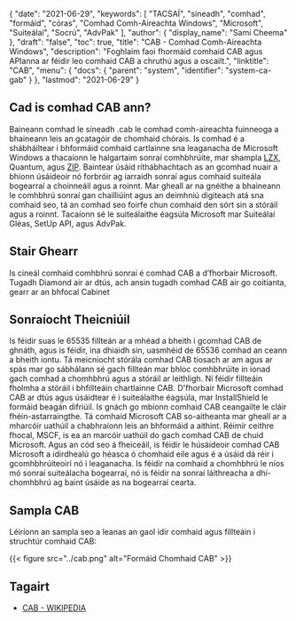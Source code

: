 {
  "date": "2021-06-29",
  "keywords": [
"TACSAÍ",
"síneadh",
"comhad",
"formáid",
"córas",
"Comhad Comh-Aireachta Windows",
"Microsoft",
"Suiteálaí",
"Socrú",
"AdvPak"
],
  "author": {
    "display_name": "Sami Cheema"
},
  "draft": "false",
  "toc": true,
  "title": "CAB - Comhad Comh-Aireachta Windows",
  "description": "Foghlaim faoi fhormáid comhaid CAB agus APIanna ar féidir leo comhaid CAB a chruthú agus a oscailt.",
  "linktitle": "CAB",
  "menu": {
    "docs": {
      "parent": "system",
      "identifier": "system-ca-gab"
}
},
  "lastmod": "2021-06-29"
}

## Cad is comhad CAB ann? ##

Baineann comhad le síneadh .cab le comhad comh-aireachta fuinneoga a bhaineann leis an gcatagóir de chomhaid chórais. Is comhad é a shábháiltear i bhformáid comhaid cartlainne sna leaganacha de Microsoft Windows a thacaíonn le halgartaim sonraí comhbhrúite, mar shampla [LZX](/compression/lzx/), Quantum, agus [ZIP](/compression/zip/). Baintear úsáid ríthábhachtach as an gcomhad nuair a bhíonn úsáideoir nó forbróir ag iarraidh sonraí agus comhaid suiteála bogearraí a choinneáil agus a roinnt. Mar gheall ar na gnéithe a bhaineann le comhbhrú sonraí gan chailliúint agus an deimhniú digiteach atá sna comhaid seo, tá an comhad seo foirfe chun comhaid den sórt sin a stóráil agus a roinnt. Tacaíonn sé le suiteálaithe éagsúla Microsoft mar Suiteálaí Gléas, SetUp API, agus AdvPak.

## Stair Ghearr ##

Is cineál comhaid comhbhrú sonraí é comhad CAB a d’fhorbair Microsoft. Tugadh Diamond air ar dtús, ach ansin tugadh comhad CAB air go coitianta, gearr ar an bhfocal Cabinet

## Sonraíocht Theicniúil ##

Is féidir suas le 65535 fillteán ar a mhéad a bheith i gcomhad CAB de ghnáth, agus is féidir, ina dhiaidh sin, uasmhéid de 65536 comhad an ceann a bheith iontu. Tá meicníocht stórála comhad CAB tíosach ar am agus ar spás mar go sábhálann sé gach fillteán mar bhloc comhbhrúite in ionad gach comhad a chomhbhrú agus a stóráil ar leithligh. Ní féidir fillteáin fholmha a stóráil i bhfillteáin chartlainne CAB. D'fhorbair Microsoft comhad CAB ar dtús agus úsáidtear é i suiteálaithe éagsúla, mar InstallShield le formáid beagán difriúil. Is gnách go mbíonn comhaid CAB ceangailte le cláir fhéin-astarraingthe. Tá comhaid Microsoft CAB so-aitheanta mar gheall ar a mharcóir uathúil a chabhraíonn leis an bhformáid a aithint. Réimír ceithre fhocal, MSCF, is ea an marcóir uathúil do gach comhad CAB de chuid Microsoft. Agus an cód seo á fheiceáil, is féidir le húsáideoir comhad CAB Microsoft a idirdhealú go héasca ó chomhaid eile agus é a úsáid dá réir i gcomhbhrúiteoirí nó i leaganacha. Is féidir na comhaid a chomhbhrú le níos mó sonraí suiteálacha bogearraí, nó is féidir na sonraí láithreacha a dhí-chomhbhrú ag baint úsáide as na bogearraí cearta.


## Sampla CAB ##

Léiríonn an sampla seo a leanas an gaol idir comhaid agus fillteáin i struchtúr comhaid CAB:

{{< figure src="../cab.png" alt="Formáid Chomhaid CAB" >}}

## Tagairt ##

* [CAB - WIKIPEDIA](https://en.wikipedia.org/wiki/Cabinet_(file_format))
